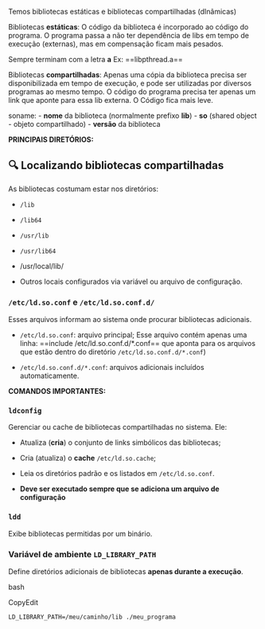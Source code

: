 Temos bibliotecas estáticas e bibliotecas compartilhadas (dInâmicas)

Bibliotecas **estáticas**: O código da biblioteca é incorporado ao código do programa. O programa passa a não ter dependência de libs em tempo de execução (externas), mas em compensação ficam mais pesados.

Sempre terminam com a letra **a**
Ex: ==libpthread.a==


Bibliotecas **compartilhadas**: Apenas uma cópia da biblioteca precisa ser disponibilizada em tempo de execução, e pode ser utilizadas por diversos programas ao mesmo tempo. O código do programa precisa ter apenas um link que aponte para essa lib externa. O Código fica mais leve.

soname:
	- **nome** da biblioteca (normalmente prefixo **lib**)
	- **so** (shared object - objeto compartilhado)
	- **versão** da biblioteca



**PRINCIPAIS DIRETÓRIOS:**

## 🔍 Localizando bibliotecas compartilhadas

As bibliotecas costumam estar nos diretórios:

- `/lib`
    
- `/lib64`
    
- `/usr/lib`
    
- `/usr/lib64`

- /usr/local/lib/
    
- Outros locais configurados via variável ou arquivo de configuração.


### `/etc/ld.so.conf` e `/etc/ld.so.conf.d/`

Esses arquivos informam ao sistema onde procurar bibliotecas adicionais.

- `/etc/ld.so.conf`: arquivo principal; 
		Esse arquivo contém apenas uma linha: ==include /etc/ld.so.conf.d/*.conf==
		que aponta para os arquivos que estão dentro do diretório `/etc/ld.so.conf.d/*.conf`)
		

- `/etc/ld.so.conf.d/*.conf`: arquivos adicionais incluídos automaticamente.


**COMANDOS IMPORTANTES:**

### `ldconfig`

Gerenciar ou cache de bibliotecas compartilhadas no sistema. Ele:

- Atualiza (**cria**) o conjunto de links simbólicos das bibliotecas;
    
- Cria (atualiza) o **cache** `/etc/ld.so.cache`;
    
- Leia os diretórios padrão e os listados em `/etc/ld.so.conf`.

- **Deve ser executado sempre que se adiciona um arquivo de configuração** 


### `ldd`
Exibe bibliotecas permitidas por um binário.

### Variável de ambiente `LD_LIBRARY_PATH`

Define diretórios adicionais de bibliotecas **apenas durante a execução**.

bash

CopyEdit

`LD_LIBRARY_PATH=/meu/caminho/lib ./meu_programa`